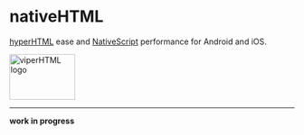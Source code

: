 # nativeHTML

[hyperHTML](https://github.com/WebReflection/hyperHTML) ease and [NativeScript](https://www.nativescript.org/) performance for Android and iOS.

<img alt="viperHTML logo" src="https://webreflection.github.io/hyperHTML/logo/nativehtml.svg" width="116" height="81">

- - -

**work in progress**